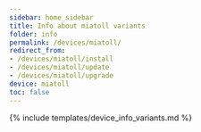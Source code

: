 ```yaml
---
sidebar: home_sidebar
title: Info about miatoll variants
folder: info
permalink: /devices/miatoll/
redirect_from:
- /devices/miatoll/install
- /devices/miatoll/update
- /devices/miatoll/upgrade
device: miatoll
toc: false
---
```

{% include templates/device_info_variants.md %}
